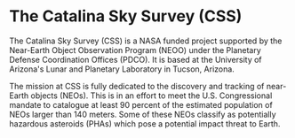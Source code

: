 # The Catalina Sky Survey (CSS)

The Catalina Sky Survey (CSS) is a NASA funded project supported by the Near-Earth Object
Observation Program (NEOO) under the Planetary Defense Coordination Offices (PDCO). It
is based at the University of Arizona's Lunar and Planetary Laboratory in Tucson,
Arizona. 

The mission at CSS is fully dedicated to the discovery and tracking of near-Earth
objects (NEOs). This is in an effort to meet the U.S. Congressional mandate to catalogue at least 90
percent of the estimated population of NEOs larger than 140 meters. Some of these NEOs classify as
potentially hazardous asteroids (PHAs) which pose a potential impact threat to Earth.
